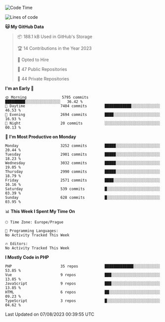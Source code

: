 <!--START_SECTION:waka-->
![Code Time](http://img.shields.io/badge/Code%20Time-1%2C583%20hrs%2058%20mins-blue)

![Lines of code](https://img.shields.io/badge/From%20Hello%20World%20I%27ve%20Written-5.2%20million%20lines%20of%20code-blue)

**🐱 My GitHub Data** 

> 📦 188.1 kB Used in GitHub's Storage 
 > 
> 🏆 14 Contributions in the Year 2023
 > 
> 💼 Opted to Hire
 > 
> 📜 47 Public Repositories 
 > 
> 🔑 44 Private Repositories 
 > 
**I'm an Early 🐤** 

```text
🌞 Morning                5795 commits        █████████░░░░░░░░░░░░░░░░   36.42 % 
🌆 Daytime                7404 commits        ████████████░░░░░░░░░░░░░   46.53 % 
🌃 Evening                2694 commits        ████░░░░░░░░░░░░░░░░░░░░░   16.93 % 
🌙 Night                  20 commits          ░░░░░░░░░░░░░░░░░░░░░░░░░   00.13 % 
```
📅 **I'm Most Productive on Monday** 

```text
Monday                   3252 commits        █████░░░░░░░░░░░░░░░░░░░░   20.44 % 
Tuesday                  2901 commits        █████░░░░░░░░░░░░░░░░░░░░   18.23 % 
Wednesday                3032 commits        █████░░░░░░░░░░░░░░░░░░░░   19.05 % 
Thursday                 2990 commits        █████░░░░░░░░░░░░░░░░░░░░   18.79 % 
Friday                   2571 commits        ████░░░░░░░░░░░░░░░░░░░░░   16.16 % 
Saturday                 539 commits         █░░░░░░░░░░░░░░░░░░░░░░░░   03.39 % 
Sunday                   628 commits         █░░░░░░░░░░░░░░░░░░░░░░░░   03.95 % 
```


📊 **This Week I Spent My Time On** 

```text
🕑︎ Time Zone: Europe/Prague

💬 Programming Languages: 
No Activity Tracked This Week

🔥 Editors: 
No Activity Tracked This Week
```

**I Mostly Code in PHP** 

```text
PHP                      35 repos            █████████████░░░░░░░░░░░░   53.85 % 
Vue                      9 repos             ███░░░░░░░░░░░░░░░░░░░░░░   13.85 % 
JavaScript               9 repos             ███░░░░░░░░░░░░░░░░░░░░░░   13.85 % 
HTML                     6 repos             ██░░░░░░░░░░░░░░░░░░░░░░░   09.23 % 
TypeScript               3 repos             █░░░░░░░░░░░░░░░░░░░░░░░░   04.62 % 
```




 Last Updated on 07/08/2023 00:39:55 UTC
<!--END_SECTION:waka-->
<!--
**AlexKratky/AlexKratky** is a ✨ _special_ ✨ repository because its `README.md` (this file) appears on your GitHub profile.

Here are some ideas to get you started:

- 🔭 I’m currently working on ...
- 🌱 I’m currently learning ...
- 👯 I’m looking to collaborate on ...
- 🤔 I’m looking for help with ...
- 💬 Ask me about ...
- 📫 How to reach me: ...
- 😄 Pronouns: ...
- ⚡ Fun fact: ...
-->
